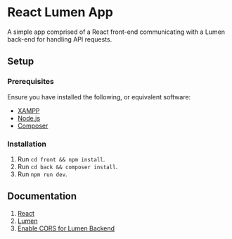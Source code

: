 # React Lumen App
A simple app comprised of a React front-end communicating with a Lumen back-end for handling API requests.

## Setup

### Prerequisites

Ensure you have installed the following, or equivalent software:
* [XAMPP](https://www.apachefriends.org/download.html)
* [Node.js](https://nodejs.org/en/download/)
* [Composer](https://getcomposer.org/download/)

### Installation
1. Run `cd front && npm install`.
2. Run `cd back && composer install`.
3. Run `npm run dev`.

## Documentation
1. [React](https://reactjs.org/docs/getting-started.html)
2. [Lumen](https://lumen.laravel.com/docs/5.8)
3. [Enable CORS for Lumen Backend](https://reactjs.org/docs/getting-started.html)
